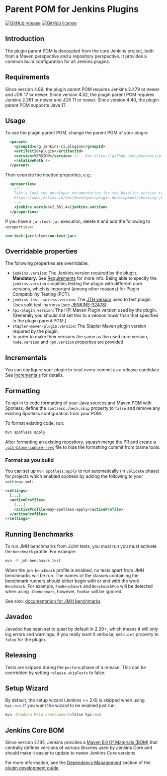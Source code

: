 # Parent POM for Jenkins Plugins

[![GitHub release](https://img.shields.io/github/release/jenkinsci/plugin-pom.svg?label=changelog)](https://github.com/jenkinsci/plugin-pom/releases/latest)
[![GitHub license](https://img.shields.io/github/license/jenkinsci/plugin-pom)](https://github.com/jenkinsci/plugin-pom/blob/master/LICENSE)

## Introduction

The plugin parent POM is decoupled from the core Jenkins project, both from a Maven perspective and a repository perspective.
It provides a common build configuration for all Jenkins plugins.

## Requirements

Since version 4.89, the plugin parent POM requires Jenkins 2.479 or newer and JDK 17 or newer.
Since version 4.52, the plugin parent POM requires Jenkins 2.361 or newer and JDK 11 or newer.
Since version 4.40, the plugin parent POM supports Java 17.

## Usage

To use the plugin parent POM, change the parent POM of your plugin:

```xml
  <parent>
    <groupId>org.jenkins-ci.plugins</groupId>
    <artifactId>plugin</artifactId>
    <version>VERSION</version> <!-- See https://github.com/jenkinsci/plugin-pom/releases for available versions-->
    <relativePath />
  </parent>
```

Then override the needed properties, e.g.:

```xml
  <properties>
    <!--
    Take a look the developer documentation for the baseline version to use
    https://www.jenkins.io/doc/developer/plugin-development/choosing-jenkins-baseline/#currently-recommended-versions
    -->
    <jenkins.version>2.361.4</jenkins.version>
  </properties>
```

If you have a `jar:test-jar` execution, delete it and add the following to `<properties>`:

```xml
<no-test-jar>false</no-test-jar>
```

## Overridable properties

The following properties are overridable:

* `jenkins.version`: The Jenkins version required by the plugin. **Mandatory.** See [Requirements](#requirements) for more info. Being able to specify the `jenkins.version` simplifies testing the plugin with different core versions, which is important (among other reasons) for Plugin Compatibility Testing (PCT).
* `jenkins-test-harness.version`: The [JTH version](https://github.com/jenkinsci/jenkins-test-harness/releases) used to test plugin. Uses split test-harness (see [JENKINS-32478](https://issues.jenkins-ci.org/browse/JENKINS-32478)).
* `hpi-plugin.version`: The HPI Maven Plugin version used by the plugin. (Generally you should not set this to a version _lower_ than that specified in the plugin parent POM.)
* `stapler-maven-plugin.version`: The Stapler Maven plugin version required by the plugin.
* In order to make their versions the same as the used core version, `node.version` and `npm.version` properties are provided.

## Incrementals

You can configure your plugin to treat every commit as a release candidate.
See [Incrementals](https://github.com/jenkinsci/incrementals-tools) for details.

## Formatting

To opt in to code formatting of your Java sources and Maven POM with Spotless,
define the `spotless.check.skip` property to `false` and remove any existing
Spotless configuration from your POM.

To format existing code, run:

```bash
mvn spotless:apply
```

After formatting an existing repository, squash merge the PR and create a
[`.git-blame-ignore-revs`](https://docs.github.com/en/repositories/working-with-files/using-files/viewing-a-file#ignore-commits-in-the-blame-view)
file to hide the formatting commit from blame tools.

### Format as you build

You can set up `mvn spotless:apply` to run automatically (in `validate` phase) for projects which enabled spotless by adding the following to your `settings.xml`:

```xml
<settings>
  [...]
  <activeProfiles>
    [...]
    <activeProfile>may-spotless-apply</activeProfile>
  </activeProfiles>
</settings>
```

## Running Benchmarks

To run JMH benchmarks from JUnit tests, you must run you must activate the `benchmark`
profile. For example:
```bash
mvn -P jmh-benchmark test
```
When the `jmh-benchmark` profile is enabled, no tests apart from JMH benchmarks will be run.
The names of the classes containing the benchmark runners should either begin with or
end with the word `Benchmark`. For example, `FooBenchmark` and `BenchmarkFoo` will
be detected when using `-Dbenchmark`, however, `FooBar` will be ignored.

See also: [documentation for JMH benchmarks](https://github.com/jenkinsci/jenkins-test-harness/blob/master/docs/jmh-benchmarks.adoc)

## Javadoc

Javadoc has been set to _quiet_ by default in 2.20+, which means it will only log errors and warnings.
If you really want it verbose, set `quiet` property to `false` for the plugin.

## Releasing

Tests are skipped during the `perform` phase of a release. This can be overridden by setting `release.skipTests` to false.

## Setup Wizard

By default, the setup wizard (Jenkins >= 2.0) is skipped when using `hpi:run`. If you want the wizard to be enabled just run:

```bash
mvn -Dhudson.Main.development=false hpi:run
```

## Jenkins Core BOM

Since version 2.195, Jenkins provides a [Maven Bill Of Materials (BOM)](https://maven.apache.org/guides/introduction/introduction-to-dependency-mechanism.html#Importing_Dependencies)
that centrally defines versions of various libraries used by Jenkins Core and should make it easier to update to newer Jenkins Core versions

For more information, see the [Dependency Management](https://jenkins.io/doc/developer/plugin-development/dependency-management/) section of the
[plugin development guide](https://jenkins.io/doc/developer/plugin-development/).
